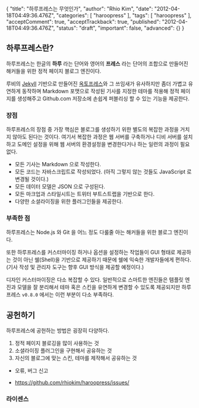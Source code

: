 {
    "title": "하루프레스는 무엇인가",
    "author": "Rhio Kim",
    "date": "2012-04-18T04:49:36.476Z",
    "categories": [
        "haroopress"
    ],
    "tags": [
        "haroopress"
    ],
    "acceptComment": true,
    "acceptTrackback": true,
    "published": "2012-04-18T04:49:36.476Z",
    "status": "draft",
    "important": false,
    "advanced": {}
}

## 하루프레스란?
하루프레스는 한글의 **하루** 라는 단어와 영어의 **프레스** 라는 단어의 조합으로 만들어진 해커들을 위한 정적 페이지 블로그 엔진이다.

루비의 [Jekyll](https://github.com/mojombo/jekyll/wiki) 기반으로 만들어진 [옥토프레스](http://octopress.org)와 그 쓰임새가
유사하지만 좀더 가볍고 유연하게 동작하며 Markdown 포맷으로 작성된 기사를 지정한 테마를 적용해 정적 페이지를 생성해주고 Github.com 저장소에
손쉽게 퍼블리싱 할 수 있는 기능을 제공한다.

### 장점
하루프레스의 장점 중 가장 핵심은 블로그를 생성하기 위한 별도의 복잡한 과정을 거치지 않아도 된다는 것이다.
여기서 복잡한 과정은 웹 서버를 구축하거나 디비 서버를 설치하고 도메인 설정을 위해 웹 서버의 환경설정을 변경한다거나 하는
일련의 과정이 필요 없다.

* 모든 기사는 Markdown 으로 작성한다.
* 모든 코드는 자바스크립트로 작성되었다. (아직 그렇지 않는 것들도 JavaScript 로 변경될 것이다.)
* 모든 데이터 모델은 JSON 으로 구성된다.
* 모든 마크업과 스타일시트는 트위터 부트스트랩을 기반으로 한다.
* 다양한 소셜라이징을 위한 플러그인들을 제공한다.

### 부족한 점
하루프레스는  Node.js 와 Git 을 어느 정도 다룰줄 아는 해커들을 위한 블로그 엔진이다.

또한 하루프레스를 커스터마이징 하거나 옵션을 설정하는 작업들이 GUI 형태로 제공하는 것이 아닌 쉘(Shell)을 기반으로
제공하기 때문에 쉘에 익숙한 개발자들에게 편하다. (기사 작성 및 관리자 도구는 향후 GUI 방식을 제공할 예정이다.)

디자인 커스터마이징은 다소 복잡할 수 있다. 일반적으로 스마트한 엔진들은 템플릿 엔진과 모델을 잘 분리해서
테마 혹은 스킨을 유연하게 변경할 수 있도록 제공되지만 하루프레스 `v0.8.0` 에서는 이런 부분이 다소 부족하다.

## 공헌하기
하루프레스에 공헌하는 방법은 굉장히 다양하다.

1. 정적 페이지 블로깅을 많이 사용하는 것
2. 소셜라이징 플러그인을 구현해서 공유하는 것
3. 자신의 블로그에 맞는 스킨, 테마를 제작해서 공유하는 것

* 오류, 버그 신고
- https://github.com/rhiokim/haroopress/issues/

### 라이센스

